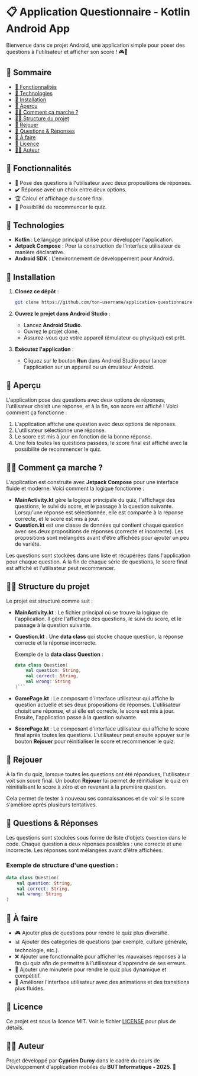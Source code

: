# 📋 Application Questionnaire - Kotlin Android App

Bienvenue dans ce projet Android, une application simple pour poser des questions à l'utilisateur et afficher son score ! 🎮🎯

## 📑 Sommaire
- [🎯 Fonctionnalités](#fonctionnalités)
- [🔧 Technologies](#technologies)
- [🚀 Installation](#installation)
- [📱 Aperçu](#aperçu)
- [🧑‍💻 Comment ça marche ?](#comment-ça-marche)
- [🧑‍💻 Structure du projet](#structure-du-projet)
- [🔄 Rejouer](#rejouer)
- [📜 Questions & Réponses](#questions--réponses)
- [🚧 À faire](#à-faire)
- [📃 Licence](#licence)
- [👨‍💻 Auteur](#auteur)


## 🎯 Fonctionnalités
- 📖 Pose des questions à l'utilisateur avec deux propositions de réponses.
- ✔️ Réponse avec un choix entre deux options.
- 🏆 Calcul et affichage du score final.
- 🔁 Possibilité de recommencer le quiz.

## 🔧 Technologies
- **Kotlin** : Le langage principal utilisé pour développer l'application.
- **Jetpack Compose** : Pour la construction de l'interface utilisateur de manière déclarative.
- **Android SDK** : L'environnement de développement pour Android.

## 🚀 Installation

1. **Clonez ce dépôt** :
    ```bash
    git clone https://github.com/ton-username/application-questionnaire.git
    ```

2. **Ouvrez le projet dans Android Studio** :
    - Lancez **Android Studio**.
    - Ouvrez le projet cloné.
    - Assurez-vous que votre appareil (émulateur ou physique) est prêt.

3. **Exécutez l'application** :
    - Cliquez sur le bouton **Run** dans Android Studio pour lancer l'application sur un appareil ou un émulateur Android.

## 📱 Aperçu

L'application pose des questions avec deux options de réponses, l'utilisateur choisit une réponse, et à la fin, son score est affiché ! Voici comment ça fonctionne :

1. L'application affiche une question avec deux options de réponses.
2. L'utilisateur sélectionne une réponse.
3. Le score est mis à jour en fonction de la bonne réponse.
4. Une fois toutes les questions passées, le score final est affiché avec la possibilité de recommencer le quiz.

## 🧑‍💻 Comment ça marche ?

L'application est construite avec **Jetpack Compose** pour une interface fluide et moderne. Voici comment la logique fonctionne :

- **MainActivity.kt** gère la logique principale du quiz, l'affichage des questions, le suivi du score, et le passage à la question suivante. Lorsqu'une réponse est sélectionnée, elle est comparée à la réponse correcte, et le score est mis à jour.
- **Question.kt** est une classe de données qui contient chaque question avec ses deux propositions de réponses (correcte et incorrecte). Les propositions sont mélangées avant d'être affichées pour ajouter un peu de variété.

Les questions sont stockées dans une liste et récupérées dans l'application pour chaque question. À la fin de chaque série de questions, le score final est affiché et l'utilisateur peut recommencer.

## 🧑‍💻 Structure du projet

Le projet est structuré comme suit :

- **MainActivity.kt** : Le fichier principal où se trouve la logique de l'application. Il gère l'affichage des questions, le suivi du score, et le passage à la question suivante.
- **Question.kt** : Une **data class** qui stocke chaque question, la réponse correcte et la réponse incorrecte.
  
  Exemple de la **data class Question** :
  ```kotlin
  data class Question(
      val question: String,
      val correct: String,
      val wrong: String
  )```

- **GamePage.kt** : Le composant d'interface utilisateur qui affiche la question actuelle et ses deux propositions de réponses. L'utilisateur choisit une réponse, et si elle est correcte, le score est mis à jour. Ensuite, l'application passe à la question suivante.

- **ScorePage.kt** : Le composant d'interface utilisateur qui affiche le score final après toutes les questions. L'utilisateur peut ensuite appuyer sur le bouton **Rejouer** pour réinitialiser le score et recommencer le quiz.

## 🔄 Rejouer

À la fin du quiz, lorsque toutes les questions ont été répondues, l'utilisateur voit son score final. Un bouton **Rejouer** lui permet de réinitialiser le quiz en réinitialisant le score à zéro et en revenant à la première question.

Cela permet de tester à nouveau ses connaissances et de voir si le score s'améliore après plusieurs tentatives.

## 📜 Questions & Réponses

Les questions sont stockées sous forme de liste d'objets `Question` dans le code. Chaque question a deux réponses possibles : une correcte et une incorrecte. Les réponses sont mélangées avant d'être affichées.

### Exemple de structure d'une question :

```kotlin
data class Question(
    val question: String,
    val correct: String,
    val wrong: String
)
```
## 🚧 À faire
- 🎮 Ajouter plus de questions pour rendre le quiz plus diversifié.
- 📊 Ajouter des catégories de questions (par exemple, culture générale, technologie, etc.).
- ❌ Ajouter une fonctionnalité pour afficher les mauvaises réponses à la fin du quiz afin de permettre à l'utilisateur d'apprendre de ses erreurs.
- 🧩 Ajouter une minuterie pour rendre le quiz plus dynamique et compétitif.
- 📱 Améliorer l'interface utilisateur avec des animations et des transitions plus fluides.

## 📃 Licence
Ce projet est sous la licence MIT. Voir le fichier [LICENSE](LICENSE) pour plus de détails.

## 👨‍💻 Auteur
Projet développé par **Cyprien Duroy** dans le cadre du cours de Développement d'application mobiles du **BUT Informatique - 2025**. 🚀

